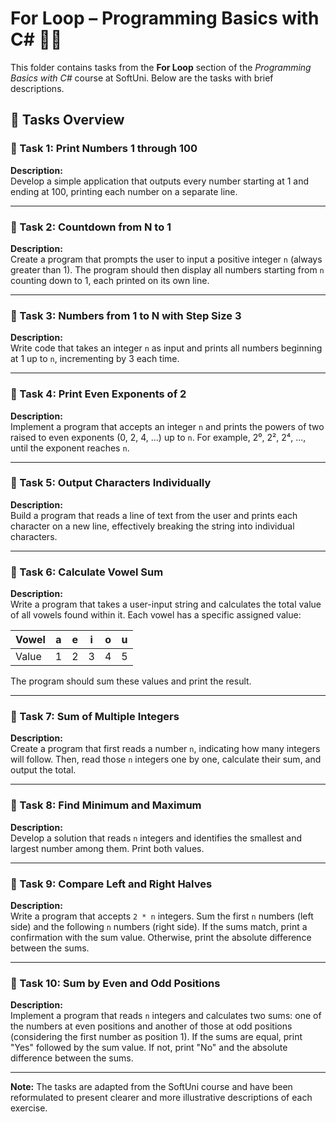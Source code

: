 # For Loop – Programming Basics with C# 🧑‍💻

This folder contains tasks from the **For Loop** section of the _Programming Basics with C#_ course at SoftUni. Below are the tasks with brief descriptions.

## 🔧 Tasks Overview

### 📝 Task 1: Print Numbers 1 through 100  
**Description:**  
Develop a simple application that outputs every number starting at 1 and ending at 100, printing each number on a separate line.

---

### 📝 Task 2: Countdown from N to 1  
**Description:**  
Create a program that prompts the user to input a positive integer `n` (always greater than 1). The program should then display all numbers starting from `n` counting down to 1, each printed on its own line.

---

### 📝 Task 3: Numbers from 1 to N with Step Size 3  
**Description:**  
Write code that takes an integer `n` as input and prints all numbers beginning at 1 up to `n`, incrementing by 3 each time.

---

### 📝 Task 4: Print Even Exponents of 2  
**Description:**  
Implement a program that accepts an integer `n` and prints the powers of two raised to even exponents (0, 2, 4, ...) up to `n`. For example, 2⁰, 2², 2⁴, ..., until the exponent reaches `n`.

---

### 📝 Task 5: Output Characters Individually  
**Description:**  
Build a program that reads a line of text from the user and prints each character on a new line, effectively breaking the string into individual characters.

---

### 📝 Task 6: Calculate Vowel Sum  
**Description:**  
Write a program that takes a user-input string and calculates the total value of all vowels found within it. Each vowel has a specific assigned value:

| Vowel | a | e | i | o | u |
|-------|---|---|---|---|---|
| Value | 1 | 2 | 3 | 4 | 5 |

The program should sum these values and print the result.

---

### 📝 Task 7: Sum of Multiple Integers  
**Description:**  
Create a program that first reads a number `n`, indicating how many integers will follow. Then, read those `n` integers one by one, calculate their sum, and output the total.

---

### 📝 Task 8: Find Minimum and Maximum  
**Description:**  
Develop a solution that reads `n` integers and identifies the smallest and largest number among them. Print both values.

---

### 📝 Task 9: Compare Left and Right Halves 
**Description:**  
Write a program that accepts `2 * n` integers. Sum the first `n` numbers (left side) and the following `n` numbers (right side). If the sums match, print a confirmation with the sum value. Otherwise, print the absolute difference between the sums.

---

### 📝 Task 10: Sum by Even and Odd Positions  
**Description:**  
Implement a program that reads `n` integers and calculates two sums: one of the numbers at even positions and another of those at odd positions (considering the first number as position 1). If the sums are equal, print "Yes" followed by the sum value. If not, print "No" and the absolute difference between the sums.

---

**Note:** The tasks are adapted from the SoftUni course and have been reformulated to present clearer and more illustrative descriptions of each exercise.
